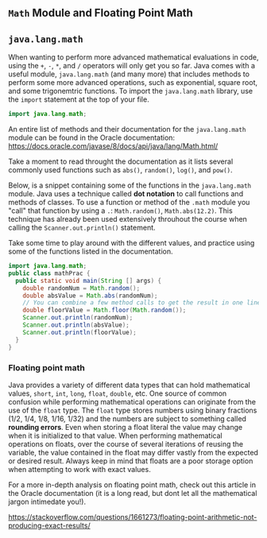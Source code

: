 ## `Math` Module and Floating Point Math

## `java.lang.math`

When wanting to perform more advanced mathematical evaluations in code, using the `+`, `-`, `*`,  and `/` operators will only get you so far. Java comes with a useful module, `java.lang.math` (and many more) that includes methods to perform some more advanced operations, such as exponential, square root, and some trigonemtric functions. To import the `java.lang.math` library, use the `import` statement at the top of your file. 

```java
import java.lang.math;
```

An entire list of methods and their documentation for the `java.lang.math` module can be found in the Oracle documentation: <https://docs.oracle.com/javase/8/docs/api/java/lang/Math.html/>

Take a moment to read throught the documentation as it lists several commonly used functions such as `abs()`, `random()`, `log()`, and `pow()`. 

Below, is a snippet containing some of the functions in the `java.lang.math` module. Java uses a technique called **dot notation** to call functions and methods of classes. To use a function or method of the `.math` module you "call" that function by using a `.`:  `Math.random()`, `Math.abs(12.2)`. This technique has already been used extensively throuhout the course when calling the `Scanner.out.println()` statement. 

Take some time to play around with the different values, and practice using some of the functions listed in the documentation. 

```java
import java.lang.math;
public class mathPrac {
  public static void main(String [] args) {
    double randomNum = Math.random();
    double absValue = Math.abs(randomNum);
    // You can combine a few method calls to get the result in one line
    double floorValue = Math.floor(Math.random());
    Scanner.out.println(randomNum);
    Scanner.out.println(absValue);
    Scanner.out.println(floorValue);
  }
}
```



### Floating point math

Java provides a variety of different data types that can hold mathematical values, `short`, `int`, `long`, `float`, `double`, etc. One source of common confusion while performing mathematical operations can originate from the use of the `float` type. The `float` type stores numbers using binary fractions (1/2, 1/4, 1/8, 1/16, 1/32) and the numbers are subject to something called **rounding errors**. Even when storing a float literal the value may change when it is initialized to that value. When performing mathematical operations on floats, over the course of several iterations of reusing the variable, the value contained in the float may differ vastly from the expected or desired result. Always keep in mind that floats are a poor storage option when attempting to work with exact values. 

For a more in-depth analysis on floating point math, check out this article in the Oracle documentation (it is a long read, but dont let all the mathematical jargon intimedate you!). 

<https://stackoverflow.com/questions/1661273/floating-point-arithmetic-not-producing-exact-results/>



